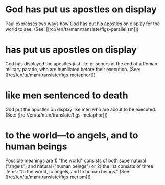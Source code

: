 # God has put us apostles on display

Paul expresses two ways how God has put his apostles on display for the world to see. (See: [[rc://en/ta/man/translate/figs-parallelism]])

# has put us apostles on display

God has displayed the apostles just like prisoners at the end of a Roman military parade, who are humiliated before their execution. (See: [[rc://en/ta/man/translate/figs-metaphor]])

# like men sentenced to death

God put the apostles on display like men who are about to be executed. (See: [[rc://en/ta/man/translate/figs-metaphor]])

# to the world—to angels, and to human beings

Possible meanings are 1) "the world" consists of both supernatural ("angels") and natural ("human beings") or 2) the list consists of three items: "to the world, to angels, and to human beings." (See: [[rc://en/ta/man/translate/figs-merism]])

